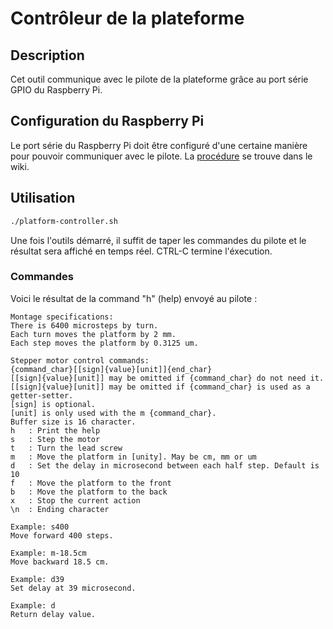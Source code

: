 # Contrôleur de la plateforme

## Description
Cet outil communique avec le pilote de la plateforme grâce au port série GPIO du Raspberry Pi.

## Configuration du Raspberry Pi
Le port série du Raspberry Pi doit être configuré d'une certaine manière pour pouvoir communiquer avec le pilote. La [procédure](https://github.com/steven-pigeon/flou/wiki/Communication-s%C3%A9rie) se trouve dans le wiki.

## Utilisation
```bash
./platform-controller.sh
```
Une fois l'outils démarré, il suffit de taper les commandes du pilote et le résultat sera affiché en temps réel. CTRL-C termine l'éxecution.

### Commandes
Voici le résultat de la command "h" (help) envoyé au pilote :
```
Montage specifications:  
There is 6400 microsteps by turn.  
Each turn moves the platform by 2 mm.  
Each step moves the platform by 0.3125 um.   
  
Stepper motor control commands:  
{command_char}[[sign]{value}[unit]]{end_char}    
[[sign]{value}[unit]] may be omitted if {command_char} do not need it.    
[[sign]{value}[unit]] may be omitted if {command_char} is used as a getter-setter.  
[sign] is optional.  
[unit] is only used with the m {command_char}.  
Buffer size is 16 character.  
h   : Print the help  
s   : Step the motor  
t   : Turn the lead screw  
m   : Move the platform in [unity]. May be cm, mm or um  
d   : Set the delay in microsecond between each half step. Default is 10  
f   : Move the platform to the front  
b   : Move the platform to the back  
x   : Stop the current action  
\n  : Ending character   
  
Example: s400  
Move forward 400 steps.  
  
Example: m-18.5cm  
Move backward 18.5 cm.  
  
Example: d39  
Set delay at 39 microsecond.  
  
Example: d  
Return delay value.
```